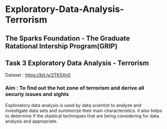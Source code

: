 # Exploratory-Data-Analysis-Terrorism
## The Sparks Foundation - The Graduate Ratational Intership Program(GRIP)
## Task 3 Exploratory Data Analysis - Terrorism
Dataset : https://bit.ly/2TK5Xn5
### Aim : To find out the hot zone of terrorism and derive all securiy issues and sights
Explonatory data analysis is used by data scientist to analyze and investigate data sets and summorize their main characteristics.
it also helps to determine if the stastical techniques that are being considering for data analysis and appropriate.
